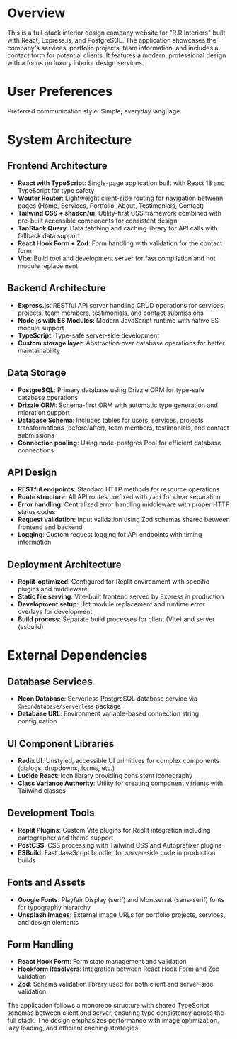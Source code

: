 # Overview

This is a full-stack interior design company website for "R.R Interiors" built with React, Express.js, and PostgreSQL. The application showcases the company's services, portfolio projects, team information, and includes a contact form for potential clients. It features a modern, professional design with a focus on luxury interior design services.

# User Preferences

Preferred communication style: Simple, everyday language.

# System Architecture

## Frontend Architecture
- **React with TypeScript**: Single-page application built with React 18 and TypeScript for type safety
- **Wouter Router**: Lightweight client-side routing for navigation between pages (Home, Services, Portfolio, About, Testimonials, Contact)
- **Tailwind CSS + shadcn/ui**: Utility-first CSS framework combined with pre-built accessible components for consistent design
- **TanStack Query**: Data fetching and caching library for API calls with fallback data support
- **React Hook Form + Zod**: Form handling with validation for the contact form
- **Vite**: Build tool and development server for fast compilation and hot module replacement

## Backend Architecture
- **Express.js**: RESTful API server handling CRUD operations for services, projects, team members, testimonials, and contact submissions
- **Node.js with ES Modules**: Modern JavaScript runtime with native ES module support
- **TypeScript**: Type-safe server-side development
- **Custom storage layer**: Abstraction over database operations for better maintainability

## Data Storage
- **PostgreSQL**: Primary database using Drizzle ORM for type-safe database operations
- **Drizzle ORM**: Schema-first ORM with automatic type generation and migration support
- **Database Schema**: Includes tables for users, services, projects, transformations (before/after), team members, testimonials, and contact submissions
- **Connection pooling**: Using node-postgres Pool for efficient database connections

## API Design
- **RESTful endpoints**: Standard HTTP methods for resource operations
- **Route structure**: All API routes prefixed with `/api` for clear separation
- **Error handling**: Centralized error handling middleware with proper HTTP status codes
- **Request validation**: Input validation using Zod schemas shared between frontend and backend
- **Logging**: Custom request logging for API endpoints with timing information

## Deployment Architecture
- **Replit-optimized**: Configured for Replit environment with specific plugins and middleware
- **Static file serving**: Vite-built frontend served by Express in production
- **Development setup**: Hot module replacement and runtime error overlays for development
- **Build process**: Separate build processes for client (Vite) and server (esbuild)

# External Dependencies

## Database Services
- **Neon Database**: Serverless PostgreSQL database service via `@neondatabase/serverless` package
- **Database URL**: Environment variable-based connection string configuration

## UI Component Libraries
- **Radix UI**: Unstyled, accessible UI primitives for complex components (dialogs, dropdowns, forms, etc.)
- **Lucide React**: Icon library providing consistent iconography
- **Class Variance Authority**: Utility for creating component variants with Tailwind classes

## Development Tools
- **Replit Plugins**: Custom Vite plugins for Replit integration including cartographer and theme support
- **PostCSS**: CSS processing with Tailwind CSS and Autoprefixer plugins
- **ESBuild**: Fast JavaScript bundler for server-side code in production builds

## Fonts and Assets
- **Google Fonts**: Playfair Display (serif) and Montserrat (sans-serif) fonts for typography hierarchy
- **Unsplash Images**: External image URLs for portfolio projects, services, and design elements

## Form Handling
- **React Hook Form**: Form state management and validation
- **Hookform Resolvers**: Integration between React Hook Form and Zod validation
- **Zod**: Schema validation library used for both client and server-side validation

The application follows a monorepo structure with shared TypeScript schemas between client and server, ensuring type consistency across the full stack. The design emphasizes performance with image optimization, lazy loading, and efficient caching strategies.